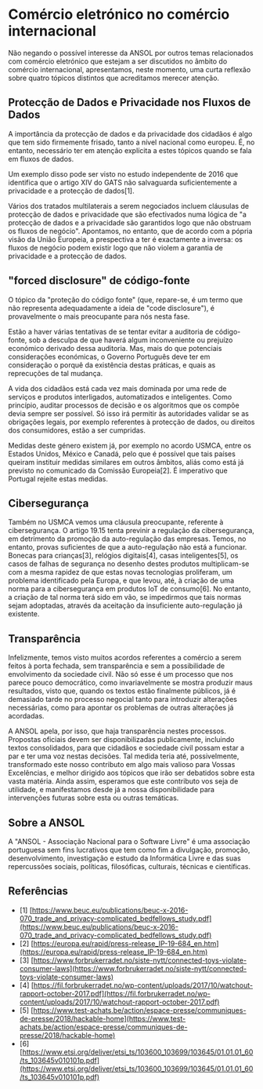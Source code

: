 # Comércio eletrónico no comércio internacional

Não negando o possível interesse da ANSOL por outros temas relacionados com
comércio eletrónico que estejam a ser discutidos no âmbito do comércio
internacional, apresentamos, neste momento, uma curta reflexão sobre quatro
tópicos distintos que acreditamos merecer atenção.

## Protecção de Dados e Privacidade nos Fluxos de Dados

A importância da protecção de dados e da privacidade dos cidadãos é algo que
tem sido firmemente frisado, tanto a nível nacional como europeu. É, no
entanto, necessário ter em atenção explícita a estes tópicos quando se fala em
fluxos de dados.

Um exemplo disso pode ser visto no estudo independente de 2016 que identifica
que o artigo XIV do GATS não salvaguarda suficientemente a privacidade e a
protecção de dados[1].

Vários dos tratados multilaterais a serem negociados incluem cláusulas de
protecção de dados e privacidade que são efectivados numa lógica de "a
protecção de dados e a privacidade são garantidos logo que não obstruam os
fluxos de negócio". Apontamos, no entanto, que de acordo com a pópria visão da
União Europeia, a prespectiva a ter é exactamente a inversa: os fluxos de
negócio podem existir logo que não violem a garantia de privacidade e a
protecção de dados.

## "forced disclosure" de código-fonte

O tópico da "proteção do código fonte" (que, repare-se, é um termo que não
representa adequadamente a ideia de "code disclosure"), é provavelmente o mais
preocupante para nós nesta fase.

Estão a haver várias tentativas de se tentar evitar a auditoria de
código-fonte, sob a desculpa de que haverá algum inconveniente ou prejuízo
económico derivado dessa auditoria. Mas, mais do que potenciais considerações
económicas, o Governo Português deve ter em consideração o porquê da existência
destas práticas, e quais as reprecuções de tal mudança.

A vida dos cidadãos está cada vez mais dominada por uma rede de serviços e
produtos interligados, automatizados e inteligentes. Como princípio, auditar
processos de decisão e os algoritmos que os compõe devia sempre ser possível.
Só isso irá permitir às autoridades validar se as obrigações legais, por
exemplo referentes à protecção de dados, ou direitos dos consumidores, estão a
ser cumpridas.

Medidas deste género existem já, por exemplo no acordo USMCA, entre os Estados
Unidos, México e Canadá, pelo que é possível que tais países queiram instituir
medidas similares em outros âmbitos, aliás como está já previsto no comunicado
da Comissão Europeia[2]. É imperativo que Portugal rejeite estas medidas.

## Cibersegurança

Também no USMCA vemos uma cláusula preocupante, referente à cibersegurança. O
artigo 19.15 tenta previnir a regulação da cibersegurança, em detrimento da
promoção da auto-regulação das empresas. Temos, no entanto, provas suficientes
de que a auto-regulação não está a funcionar. Bonecas para crianças[3],
relógios digitais[4], casas inteligentes[5], os casos de falhas de segurança no
desenho destes produtos multiplicam-se com a mesma rapidez de que estas novas
tecnologias proliferam, um problema identificado pela Europa, e que levou, até,
à criação de uma norma para a cibersegurança em produtos IoT de consumo[6]. No
entanto, a criação de tal norma terá sido em vão, se impedirmos que tais normas
sejam adoptadas, através da aceitação da insuficiente auto-regulação já
existente.

## Transparência

Infelizmente, temos visto muitos acordos referentes a comércio a serem feitos à
porta fechada, sem transparência e sem a possibilidade de envolvimento da
sociedade civil. Não só esse é um processo que nos parece pouco democrático,
como invariavelmente se mostra produzir maus resultados, visto que, quando os
textos estão finalmente públicos, já é demasiado tarde no processo negocial
tanto para introduzir alterações necessárias, como para apontar os problemas de
outras alterações já acordadas.

A ANSOL apela, por isso, que haja transparência nestes processos. Propostas
oficiais devem ser disponibilizadas publicamente, incluindo textos
consolidados, para que cidadãos e sociedade civil possam estar a par e ter uma
voz nestas decisões. Tal medida teria até, possivelmente, transformado este
nosso contributo em algo mais valioso para Vossas Excelências, e melhor
dirigido aos tópicos que irão ser debatidos sobre esta vasta matéria. Ainda
assim, esperamos que este contributo vos seja de utilidade, e manifestamos
desde já a nossa disponibilidade para intervenções futuras sobre esta ou outras
temáticas.

## Sobre a ANSOL

A "ANSOL - Associação Nacional para o Software Livre" é uma associação
portuguesa sem fins lucrativos que tem como fim a divulgação, promoção,
desenvolvimento, investigação e estudo da Informática Livre e das suas
repercussões sociais, políticas, filosóficas, culturais, técnicas e
científicas.

## Referências

* [1] [https://www.beuc.eu/publications/beuc-x-2016-070_trade_and_privacy-complicated_bedfellows_study.pdf](https://www.beuc.eu/publications/beuc-x-2016-070_trade_and_privacy-complicated_bedfellows_study.pdf)
* [2] [https://europa.eu/rapid/press-release_IP-19-684_en.htm](https://europa.eu/rapid/press-release_IP-19-684_en.htm)
* [3] [https://www.forbrukerradet.no/siste-nytt/connected-toys-violate-consumer-laws](https://www.forbrukerradet.no/siste-nytt/connected-toys-violate-consumer-laws)
* [4] [https://fil.forbrukerradet.no/wp-content/uploads/2017/10/watchout-rapport-october-2017.pdf](https://fil.forbrukerradet.no/wp-content/uploads/2017/10/watchout-rapport-october-2017.pdf)
* [5] [https://www.test-achats.be/action/espace-presse/communiques-de-presse/2018/hackable-home](https://www.test-achats.be/action/espace-presse/communiques-de-presse/2018/hackable-home)
* [6] [https://www.etsi.org/deliver/etsi_ts/103600_103699/103645/01.01.01_60/ts_103645v010101p.pdf](https://www.etsi.org/deliver/etsi_ts/103600_103699/103645/01.01.01_60/ts_103645v010101p.pdf)
